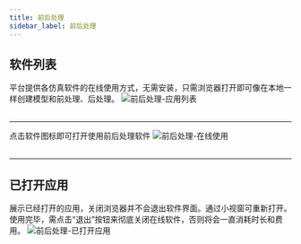 ```yaml
---
title: 前后处理
sidebar_label: 前后处理
---
```


## 软件列表
平台提供各仿真软件的在线使用方式，无需安装，只需浏览器打开即可像在本地一样创建模型和前处理、后处理。
![前后处理-应用列表](/img/prepost01.png)
&nbsp;  
&nbsp;  
********************************************  

点击软件图标即可打开使用前后处理软件
![前后处理-在线使用](/img/prepost04.png)
&nbsp;  
&nbsp;  
********************************************  

## 已打开应用
展示已经打开的应用，关闭浏览器并不会退出软件界面。通过小视窗可重新打开。使用完毕，需点击“退出”按钮来彻底关闭在线软件，否则将会一直消耗时长和费用。
![前后处理-已打开应用](/img/prepost05.png)